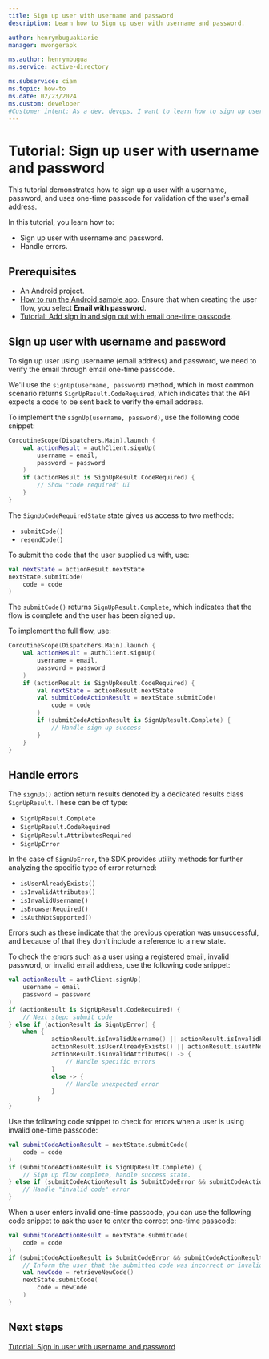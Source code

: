 ```yaml
---
title: Sign up user with username and password
description: Learn how to Sign up user with username and password.

author: henrymbuguakiarie
manager: mwongerapk

ms.author: henrymbugua
ms.service: active-directory

ms.subservice: ciam
ms.topic: how-to
ms.date: 02/23/2024
ms.custom: developer
#Customer intent: As a dev, devops, I want to learn how to sign up user with username and password.
---
```


# Tutorial: Sign up user with username and password  
 
This tutorial demonstrates how to sign up a user with a username, password, and uses one-time passcode for validation of the user's email address.  
 
In this tutorial, you learn how to:  
  
- Sign up user with username and password.  
- Handle errors. 
  
## Prerequisites  
  
- An Android project.
- [How to run the Android sample app](how-to-run-native-authentication-sample-android-app.md). Ensure that when creating the user flow, you select **Email with password**.
- [Tutorial: Add sign in and sign out with email one-time passcode](tutorial-native-authentication-android-sign-in-sign-out.md). 
 
## Sign up user with username and password  
 
To sign up user using username (email address) and password, we need to verify the email through email one-time passcode.
 
We'll use the `signUp(username, password)` method, which in most common scenario returns `SignUpResult.CodeRequired`, which indicates that the API expects a code to be sent back to verify the email address.
 
To implement the `signUp(username, password)`, use the following code snippet:  
 
```kotlin 
CoroutineScope(Dispatchers.Main).launch { 
    val actionResult = authClient.signUp( 
        username = email, 
        password = password 
    ) 
    if (actionResult is SignUpResult.CodeRequired) { 
        // Show "code required" UI 
    } 
} 
``` 
 
The `SignUpCodeRequiredState` state gives us access to two methods:  
 
- `submitCode()` 
- `resendCode()` 
 
To submit the code that the user supplied us with, use:  
 
```kotlin 
val nextState = actionResult.nextState 
nextState.submitCode( 
    code = code 
) 
``` 
 
The `submitCode()` returns `SignUpResult.Complete`, which indicates that the flow is complete and the user has been signed up.  
 
To implement the full flow, use:  
 
```kotlin 
CoroutineScope(Dispatchers.Main).launch { 
    val actionResult = authClient.signUp( 
        username = email, 
        password = password 
    ) 
    if (actionResult is SignUpResult.CodeRequired) { 
        val nextState = actionResult.nextState 
        val submitCodeActionResult = nextState.submitCode( 
            code = code 
        ) 
        if (submitCodeActionResult is SignUpResult.Complete) { 
            // Handle sign up success 
        } 
    } 
} 
```
 
## Handle errors  
 
The `signUp()` action return results denoted by a dedicated results class `SignUpResult`. These can be of type: 
- `SignUpResult.Complete`
- `SignUpResult.CodeRequired`
- `SignUpResult.AttributesRequired`
- `SignUpError`

In the case of `SignUpError`, the SDK provides utility methods  for further analyzing the specific type of error returned: 
- `isUserAlreadyExists()`
- `isInvalidAttributes()`
- `isInvalidUsername()`
- `isBrowserRequired()`
- `isAuthNotSupported()`

Errors such as these indicate that the previous operation was unsuccessful, and because of that they don't include a reference to a new state. 

To check the errors such as a user using a registered email, invalid password, or invalid email address, use the following code snippet: 
 
```kotlin 
val actionResult = authClient.signUp(
    username = email
    password = password
)
if (actionResult is SignUpResult.CodeRequired) {
    // Next step: submit code
} else if (actionResult is SignUpError) {
    when {
            actionResult.isInvalidUsername() || actionResult.isInvalidPassword() || 
            actionResult.isUserAlreadyExists() || actionResult.isAuthNotSupported() || 
            actionResult.isInvalidAttributes() -> {
                // Handle specific errors
            }
            else -> {
                // Handle unexpected error
            }
        }
}
```
 
Use the following code snippet to check for errors when a user is using invalid one-time passcode:  
 
```kotlin 
val submitCodeActionResult = nextState.submitCode( 
    code = code 
) 
if (submitCodeActionResult is SignUpResult.Complete) { 
    // Sign up flow complete, handle success state. 
} else if (submitCodeActionResult is SubmitCodeError && submitCodeActionResult.isInvalidCode()) { 
    // Handle "invalid code" error 
} 
``` 
 
When a user enters invalid one-time passcode, you can use the following code snippet to ask the user to enter the correct one-time passcode:  
 
```kotlin 
val submitCodeActionResult = nextState.submitCode( 
    code = code 
) 
if (submitCodeActionResult is SubmitCodeError && submitCodeActionResult.isInvalidCode()) { 
    // Inform the user that the submitted code was incorrect or invalid and ask for a new code to be supplied 
    val newCode = retrieveNewCode() 
    nextState.submitCode( 
        code = newCode 
    ) 
} 
``` 
 
## Next steps  
 
[Tutorial: Sign in user with username and password](tutorial-native-authentication-android-sign-in-user-with-username-password.md) 
